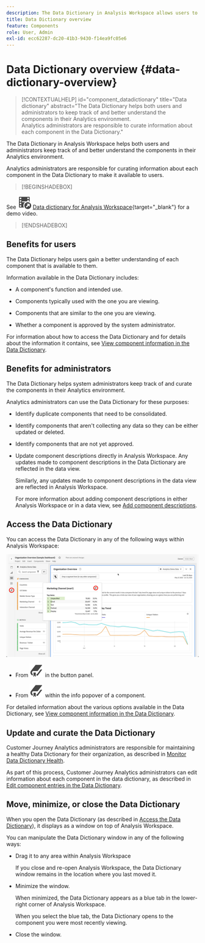 ```yaml
---
description: The Data Dictionary in Analysis Workspace allows users to catalog and keep track of the various components in Analysis Workspace, including their intended use, which is approved, which are duplicates, and so forth.
title: Data Dictionary overview
feature: Components
role: User, Admin
exl-id: ecc62287-dc20-41b3-9430-f14ea9fc05e6
---
```


# Data Dictionary overview {#data-dictionary-overview}

<!-- markdownlint-disable MD034 -->

>[!CONTEXTUALHELP]
>id="component_datadictionary"
>title="Data dictionary"
>abstract="The Data Dictionary helps both users and administrators to keep track of and better understand the components in their Analytics environment. <br/>Analytics administrators are responsible to curate information about each component in the Data Dictionary."

<!-- markdownlint-enable MD034 -->


The Data Dictionary in Analysis Workspace helps both users and administrators keep track of and better understand the components in their Analytics environment.   

Analytics administrators are responsible for curating information about each component in the Data Dictionary to make it available to users.


>[!BEGINSHADEBOX]

See ![VideoCheckedOut](/help/assets/icons/VideoCheckedOut.svg) [Data dictionary for Analysis Workspace](https://video.tv.adobe.com/v/3418028/?quality=12&learn=on){target="_blank"} for a demo video.

>[!ENDSHADEBOX]



## Benefits for users

The Data Dictionary helps users gain a better understanding of each component that is available to them. 

Information available in the Data Dictionary includes: 

* A component's function and intended use.

* Components typically used with the one you are viewing.

* Components that are similar to the one you are viewing.

* Whether a component is approved by the system administrator.

For information about how to access the Data Dictionary and for details about the information it contains, see [View component information in the Data Dictionary](view-data-dictionary.md).

## Benefits for administrators

The Data Dictionary helps system administrators keep track of and curate the components in their Analytics environment. 

Analytics administrators can use the Data Dictionary for these purposes: 

* Identify duplicate components that need to be consolidated.

* Identify components that aren't collecting any data so they can be either updated or deleted.

* Identify components that are not yet approved.

* Update component descriptions directly in Analysis Workspace. Any updates made to component descriptions in the Data Dictionary are reflected in the data view.

  Similarly, any updates made to component descriptions in the data view are reflected in Analysis Workspace.

  For more information about adding component descriptions in either Analysis Workspace or in a data view, see [Add component descriptions](/help/analyze/analysis-workspace/components/add-component-descriptions.md).

## Access the Data Dictionary

You can access the Data Dictionary in any of the following ways within Analysis Workspace:

![Data Dictionary icon in the left panel](assets/data-dictionary-access.png)

* From ![Bookmark](/help/assets/icons/Bookmark.svg) in the button panel.

  

* From ![Bookmark](/help/assets/icons/Bookmark.svg) within the info popover of a component. 


For detailed information about the various options available in the Data Dictionary, see [View component information in the Data Dictionary](view-data-dictionary.md).

## Update and curate the Data Dictionary

Customer Journey Analytics administrators are responsible for maintaining a healthy Data Dictionary for their organization, as described in [Monitor Data Dictionary Health](monitor-data-dictionary-health.md).

As part of this process, Customer Journey Analytics administrators can edit information about each component in the data dictionary, as described in [Edit component entries in the Data Dictionary](edit-entries-data-dictionary.md).

## Move, minimize, or close the Data Dictionary

When you open the Data Dictionary (as described in [Access the Data Dictionary](#access-the-data-dictionary)), it displays as a window on top of Analysis Workspace. 

You can manipulate the Data Dictionary window in any of the following ways:

* Drag it to any area within Analysis Workspace 

  If you close and re-open Analysis Workspace, the Data Dictionary window remains in the location where you last moved it. <!--True?-->

* Minimize the window.

  When minimized, the Data Dictionary appears as a blue tab in the lower-right corner of Analysis Workspace.

  When you select the blue tab, the Data Dictionary opens to the component you were most recently viewing. 

* Close the window.


<!--
# Data Dictionary overview

The Data Dictionary in Analysis Workspace helps both users and administrators keep track of and better understand the components in their Analytics environment.   

Analytics administrators are responsible for curating information about each component in the Data Dictionary to make it available to users.


>[!BEGINSHADEBOX]

See ![VideoCheckedOut](/help/assets/icons/VideoCheckedOut.svg) [Data dictionary](https://video.tv.adobe.com/v/3418028?quality=12&learn=on){target="_blank"} for a demo video.

>[!ENDSHADEBOX]


## Benefits for users

The Data Dictionary helps users gain a better understanding of each component that is available to them. 

Information available in the Data Dictionary includes: 

* A component's function and intended use

* Components typically used with the one you are viewing

* Components that are similar to the one you are viewing

* Whether a component is approved by the system administrator 

For information about how to access the Data Dictionary and for details about the information it contains, see [View component information in the Data Dictionary](/help/analyze/analysis-workspace/components/data-dictionary/view-data-dictionary.md).

## Benefits for administrators

The Data Dictionary helps system administrators keep track of and curate the components in their Analytics environment. 

Following are some of the ways Analytics administrators can use the Data Dictionary: 

* Identify duplicate components that need to be consolidated.

* Identify components that aren't collecting any data so they can be either updated or deleted.

* Identify components that are not yet approved.

* Update component descriptions directly in Analysis Workspace. Any updates made to component descriptions in the Data Dictionary are reflected in the Report Suite.

  Similarly, any updates made to component descriptions in the Report Suite are reflected in Analysis Workspace.

  For more information about adding component descriptions in either Analysis Workspace or in a Report Suite, see [Add component descriptions](/help/analyze/analysis-workspace/components/add-component-descriptions.md).

## Access the Data Dictionary

You can access the Data Dictionary in any of the following ways within Analysis Workspace:

* From the **Data Dictionary** icon in the left rail.

  ![Data Dictionary icon in the left rail](assets/data-dictionary-access-icon.png)

* From the **Data Dictionary** icon within the info popover of a component. 

  ![Data Dictionary icon in info popover](assets/data-dictionary-access-infopopover.png)


For detailed information about the various options available in the Data Dictionary, see [View component information in the Data Dictionary](/help/analyze/analysis-workspace/components/data-dictionary/view-data-dictionary.md).

## Update and curate the Data Dictionary

Analytics administrators are responsible for maintaining a healthy Data Dictionary for their organization, as described in [Monitor Data Dictionary Health](/help/analyze/analysis-workspace/components/data-dictionary/monitor-data-dictionary-health.md).

As part of this process, Analytics administrators can edit information about each component in the data dictionary, as described in [Edit component entries in the Data Dictionary](/help/analyze/analysis-workspace/components/data-dictionary/edit-entries-data-dictionary.md).

## Move, minimize, or close the Data Dictionary

When you open the Data Dictionary (as described in [Access the Data Dictionary](#access-the-data-dictionary)), it displays as a window on top of Analysis Workspace. 

You can manipulate the Data Dictionary window in any of the following ways:

* Drag it to any area within Analysis Workspace 

  If you close and re-open Analysis Workspace, the Data Dictionary window remains in the location where you last moved it.

* Minimize it

  When minimized, the Data Dictionary appears as a blue tab in the lower-right corner of Analysis Workspace.

  When you select the blue tab, the Data Dictionary opens to the component you were most recently viewing. 

* Close it

-->